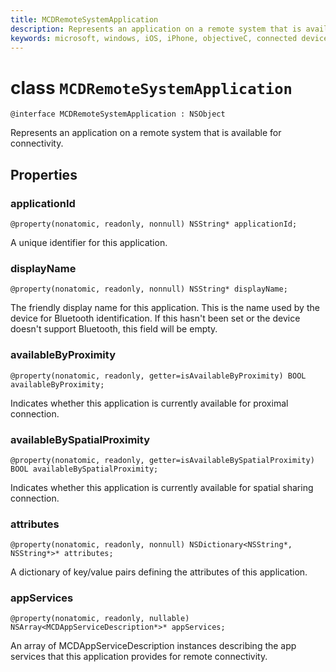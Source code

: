 ```yaml
---
title: MCDRemoteSystemApplication
description: Represents an application on a remote system that is available for connectivity.
keywords: microsoft, windows, iOS, iPhone, objectiveC, connected devices, Project Rome
---
```


# class `MCDRemoteSystemApplication` 

```
@interface MCDRemoteSystemApplication : NSObject
```  

Represents an application on a remote system that is available for connectivity.

## Properties

### applicationId
`@property(nonatomic, readonly, nonnull) NSString* applicationId;`

A unique identifier for this application.

### displayName
`@property(nonatomic, readonly, nonnull) NSString* displayName;`

The friendly display name for this application. This is the name used by the device for Bluetooth identification. If this hasn't been set or the device doesn't support Bluetooth, this field will be empty.

### availableByProximity
`@property(nonatomic, readonly, getter=isAvailableByProximity) BOOL availableByProximity;`

Indicates whether this application is currently available for proximal connection.

### availableBySpatialProximity
`@property(nonatomic, readonly, getter=isAvailableBySpatialProximity) BOOL availableBySpatialProximity;`

Indicates whether this application is currently available for spatial sharing connection.

### attributes
`@property(nonatomic, readonly, nonnull) NSDictionary<NSString*, NSString*>* attributes;`

A dictionary of key/value pairs defining the attributes of this application.

### appServices
`@property(nonatomic, readonly, nullable) NSArray<MCDAppServiceDescription*>* appServices;`

An array of MCDAppServiceDescription instances describing the app services that this application provides for remote connectivity.
